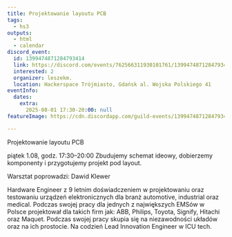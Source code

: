 ```yaml
---
title: Projektowanie layoutu PCB
tags:
  - hs3
outputs:
  - html
  - calendar
discord_event:
  id: 1399474871284793414
  link: https://discord.com/events/762566311930101761/1399474871284793414
  interested: 2
  organizer: leszekm.
  location: Hackerspace Trójmiasto, Gdańsk al. Wojska Polskiego 41
eventInfo:
  dates:
    extra:
      2025-08-01 17:30-20:00: null
featureImage: https://cdn.discordapp.com/guild-events/1399474871284793414/1f2fd76e35ac161a8bd20aabc80f9325.png?size=1024

---
```


Projektowanie layoutu PCB

 piątek 1.08, godz. 17:30–20:00
Zbudujemy schemat ideowy, dobierzemy komponenty i przygotujemy projekt pod layout.

Warsztat poprowadzi: Dawid Klewer

Hardware Engineer z 9 letnim doświadczeniem w projektowaniu oraz testowaniu urządzeń elektronicznych dla branż automotive, industrial oraz medical. Podczas swojej pracy dla jednych z największych EMSów w Polsce projektował dla takich firm jak: ABB, Philips, Toyota, Signify, Hitachi oraz Maquet. Podczas swojej pracy skupia się na niezawodności układów oraz na ich prostocie. Na codzień Lead Innovation Engineer w ICU tech.
